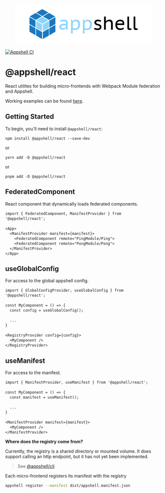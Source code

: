<div align="center">
  <a href="https://github.com/navaris/appshell">
    <picture>
      <source media="(prefers-color-scheme: dark)" srcset="https://github.com/navaris/appshell/blob/main/assets/branding/appshell-logo-white_2x.png">
      <img alt="appshell" src="https://github.com/navaris/appshell/blob/main/assets/branding/appshell-logo_2x.png">
    </picture>
  </a>
</div>

[![Appshell CI](https://github.com/navaris/appshell/actions/workflows/pipeline.yml/badge.svg)](https://github.com/navaris/appshell/actions/workflows/pipeline.yml)

# @appshell/react

React utilites for building micro-frontends with Webpack Module federation and Appshell.

Working examples can be found [here](https://github.com/navaris/appshell/tree/main/examples).

## Getting Started

To begin, you'll need to install `@appshell/react`:

```console
npm install @appshell/react --save-dev
```

or

```console
yarn add -D @appshell/react
```

or

```console
pnpm add -D @appshell/react
```

## FederatedComponent

React component that dynamically loads federated components.

```tsx
import { FederatedComponent, ManifestProvider } from '@appshell/react';

<App>
  <ManifestProvider manifest={manifest}>
    <FederatedComponent remote="PingModule/Ping">
    <FederatedComponent remote="PongModule/Pong">
  </ManifestProvider>
</App>
```

## useGlobalConfig

For access to the global appshell config.

```tsx
import { GlobalConfigProvider, useGlobalConfig } from '@appshell/react';

const MyComponent = () => {
  const config = useGlobalConfig();

  ...
}

<RegistryProvider config={config}>
  <MyComponent />
</RegistryProvider>
```

## useManifest

For access to the manifest.

```tsx
import { ManifestProvider, useManifest } from '@appshell/react';

const MyComponent = () => {
  const manifest = useManifest();

  ...
}

<ManifestProvider manifest={manifest}>
  <MyComponent />
</ManifestProvider>
```

**Where does the registry come from?**

Currently, the registry is a shared directory or mounted volume. It does support calling an http endpoint, but it has not yet been implemented.

> See [@appshell/cli](https://www.npmjs.com/package/@appshell/cli)

Each micro-frontend registers its manifest with the registry

```bash
appshell register --manifest dist/appshell.manifest.json
```

